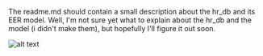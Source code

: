 The readme.md should contain a small description about the hr_db and its EER model.
Well, I'm not sure yet what to explain about the hr_db and the model (i didn't make them), but hopefully I'll figure it out soon.

![alt text](http://www.w3resource.com/mysql-exercises/database-model.gif "Logo Title Text 1")
